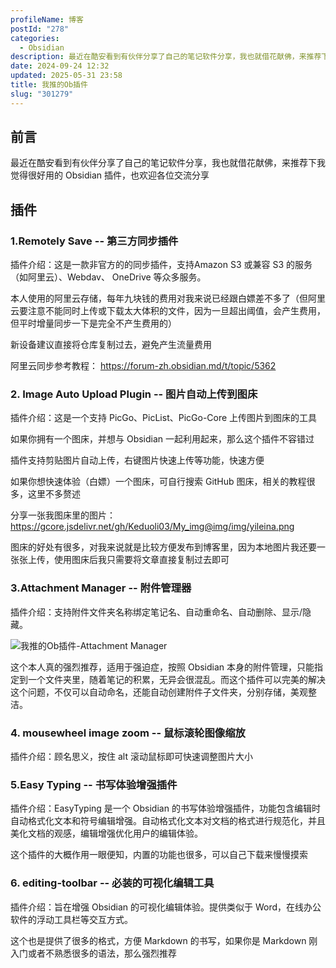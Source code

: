 ```yaml
---
profileName: 博客
postId: "278"
categories:
  - Obsidian
description: 最近在酷安看到有伙伴分享了自己的笔记软件分享，我也就借花献佛，来推荐下我觉得很好用的 Obsidian 插件，也欢迎各位交流分享
date: 2024-09-24 12:32
updated: 2025-05-31 23:58
title: 我推的Ob插件
slug: "301279"
---
```


## 前言

最近在酷安看到有伙伴分享了自己的笔记软件分享，我也就借花献佛，来推荐下我觉得很好用的 Obsidian 插件，也欢迎各位交流分享

<!--more-->

## 插件
### 1.Remotely Save -- 第三方同步插件

插件介绍：这是一款非官方的的同步插件，支持Amazon S3 或兼容 S3 的服务（如阿里云）、Webdav、 OneDrive 等众多服务。

本人使用的阿里云存储，每年九块钱的费用对我来说已经跟白嫖差不多了（但阿里云要注意不能同时上传或下载太大体积的文件，因为一旦超出阈值，会产生费用，但平时增量同步一下是完全不产生费用的）

新设备建议直接将仓库复制过去，避免产生流量费用

阿里云同步参考教程： https://forum-zh.obsidian.md/t/topic/5362

### 2. Image Auto Upload Plugin -- 图片自动上传到图床

插件介绍：这是一个支持 PicGo、PicList、PicGo-Core 上传图片到图床的工具

如果你拥有一个图床，并想与 Obsidian 一起利用起来，那么这个插件不容错过

插件支持剪贴图片自动上传，右键图片快速上传等功能，快速方便

如果你想快速体验（白嫖）一个图床，可自行搜索 GitHub 图床，相关的教程很多，这里不多赘述

分享一张我图床里的图片： https://gcore.jsdelivr.net/gh/Keduoli03/My_img@img/img/yileina.png

图床的好处有很多，对我来说就是比较方便发布到博客里，因为本地图片我还要一张张上传，使用图床后我只需要将文章直接复制过去即可

### 3.Attachment Manager -- 附件管理器

插件介绍：支持附件文件夹名称绑定笔记名、自动重命名、自动删除、显示/隐藏。

![我推的Ob插件-Attachment Manager](https://gcore.jsdelivr.net/gh/Keduoli03/My_img@img/img/%E6%88%91%E6%8E%A8%E7%9A%84Ob%E6%8F%92%E4%BB%B6-Attachment%20Manager.png)

这个本人真的强烈推荐，适用于强迫症，按照 Obsidian 本身的附件管理，只能指定到一个文件夹里，随着笔记的积累，无异会很混乱。而这个插件可以完美的解决这个问题，不仅可以自动命名，还能自动创建附件子文件夹，分别存储，美观整洁。

### 4. mousewheel image zoom -- 鼠标滚轮图像缩放

插件介绍：顾名思义，按住 alt 滚动鼠标即可快速调整图片大小

### 5.Easy Typing --  书写体验增强插件

插件介绍：EasyTyping 是一个 Obsidian 的书写体验增强插件，功能包含编辑时自动格式化文本和符号编辑增强。自动格式化文本对文档的格式进行规范化，并且美化文档的观感，编辑增强优化用户的编辑体验。

这个插件的大概作用一眼便知，内置的功能也很多，可以自己下载来慢慢摸索

### 6. editing-toolbar -- 必装的可视化编辑工具

插件介绍：旨在增强 Obsidian 的可视化编辑体验。提供类似于 Word，在线办公软件的浮动工具栏等交互方式。

这个也是提供了很多的格式，方便 Markdown 的书写，如果你是 Markdown 刚入门或者不熟悉很多的语法，那么强烈推荐
